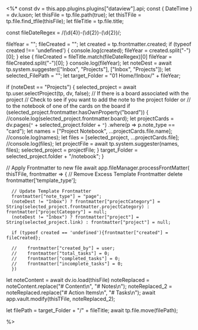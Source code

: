 <%*
const dv = this.app.plugins.plugins["dataview"].api;
const { DateTime } = dv.luxon;
let thisFile = tp.file.path(true);
let thisTFile = tp.file.find_tfile(thisFile);
let fileTitle = tp.file.title;

const fileDateRegex = /(\d{4})-(\d{2})-(\d{2})/;

fileYear = "";
fileCreated = "";
let created = tp.frontmatter.created;
if (typeof created !== 'undefined') {
console.log(created);
fileYear = created.split("-")[0];
} else {
fileCreated = fileTitle.match(fileDateRegex)[0]
fileYear = fileCreated.split("-")[0];
}
console.log(fileYear);
let noteDest = await tp.system.suggester(["Inbox", "Projects"], ["Inbox", "Projects"]);
let selected_FilePath = "";
let target_Folder = "01 Home/!Inbox/" + fileYear;

if (noteDest == "Projects") {
selected_project = await tp.user.selectProject(tp, dv, false);
// If there is a board associated with the project
// Check to see if you want to add the note to the project folder or
// to the notebook of one of the cards on the board
if (selected_project.frontmatter.hasOwnProperty("board")) {
//console.log(selected_project.frontmatter.board);
let projectCards = dv.pages(`"` + selected_project.folder + `"`)
  .where(p => p.note_type == "card");
let names = ["Project Notebook", ...projectCards.file.name];
//console.log(names);
let files = [selected_project, ...projectCards.file];
//console.log(files);
let projectFile = await tp.system.suggester(names, files);
selected_project = projectFile;
} 
target_Folder = selected_project.folder + "/notebook";
} 

// Apply Frontmatter to new file
await app.fileManager.processFrontMatter(
      thisTFile,
      frontmatter => {
      // Remove Excess Template Frontmatter
      delete frontmatter['template_type'];

      // Update Template Frontmatter
      frontmatter["note_type"] = "page";
      (noteDest != "Inbox") ? frontmatter["projectCategory"] = String(selected_project.frontmatter.projectCategory) : frontmatter["projectCategory"] = null;
      (noteDest != "Inbox") ? frontmatter["project"] = String(selected_project.link) : frontmatter["project"] = null;

      if (typeof created == 'undefined'){frontmatter["created"] = fileCreated};  

      //    frontmatter["created_by"] = user; 
      //    frontmatter["total_tasks"] = 0;
      //    frontmatter["completed_tasks"] = 0;
      //    frontmatter["incomplete_tasks"] = 0;
      })
      
let noteContent =  await dv.io.load(thisFile)
noteReplaced = noteContent.replace("# Content\n", "# Notes\n");
noteReplaced_2 = noteReplaced.replace("# Action Items\n", "# Tasks\n");
await app.vault.modify(thisTFile, noteReplaced_2);

let filePath =  target_Folder + "/" + fileTitle;
await tp.file.move(filePath);

%>